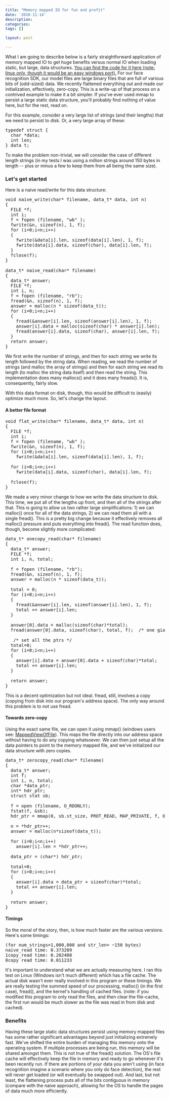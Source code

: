 ```yaml
---
title: "Memory mapped IO for fun and profit"
date: '2010-11-14'
description:
categories:
tags: []

layout: post

---
```

What I am going to describe below is a fairly straightforward application of memory mapped IO to get huge benefits versus normal IO when loading static, but large, data structures. <a href="https://github.com/lbrandy/blog_examples/blob/master/mmap/zerocopy.c">You can find the code for it here (note: linux only, though it would be an easy windows port).</a> For our face recognition SDK, our model files are large binary files that are full of various bits of (odd-sized) data. We recently flattened everything out and made our initialization, effectively, zero-copy. This is a write-up of that process on a contrived example to make it a bit simpler. If you've ever used mmap to persist a large static data structure, you'll probably find nothing of value here, but for the rest, read on.

For this example, consider a very large list of strings (and their lengths) that we need to persist to disk. Or, a very large array of these:

<pre>
typedef struct {
  char *data;
  int len;
} data_t;
</pre>

To make the problem non-trivial, we will consider the case of different length strings (in my tests I was using a million strings around 150 bytes in length -- plus or minus a few to keep them from all being the same size).
<h3>Let's get started</h3>
Here is a naive read/write for this data structure:

<pre>
void naive_write(char* filename, data_t* data, int n)
{
  FILE *f;
  int i;
  f = fopen (filename, "wb" );
  fwrite(&amp;n, sizeof(n), 1, f);
  for (i=0;i&lt;n;i++)
  {
    fwrite(&amp;data[i].len, sizeof(data[i].len), 1, f);
    fwrite(data[i].data, sizeof(char), data[i].len, f);
  }
  fclose(f);
}

data_t* naive_read(char* filename)
{
  data_t* answer;
  FILE *f;
  int i, n;
  f = fopen (filename, "rb");
  fread(&amp;n, sizeof(n), 1, f);
  answer = malloc(n * sizeof(data_t));
  for (i=0;i&lt;n;i++)
  {
    fread(&amp;answer[i].len, sizeof(answer[i].len), 1, f);
    answer[i].data = malloc(sizeof(char) * answer[i].len);
    fread(answer[i].data, sizeof(char), answer[i].len, f);
  }
  return answer;
}
</pre>

We first write the number of strings, and then for each string we write its length followed by the string data. When reading, we read the number of strings (and malloc the array of strings) and then for each string we read its length (to malloc the string data itself) and then read the string. This implementation does many mallocs() and it does many freads(). It is, consequently, fairly slow.

With this data format on disk, though, this would be difficult to (easily) optimize much more. So, let's change the layout.
<h4>A better file format</h4>

<pre>
void flat_write(char* filename, data_t* data, int n)
{
  FILE *f;
  int i;
  f = fopen (filename, "wb" );
  fwrite(&amp;n, sizeof(n), 1, f);
  for (i=0;i&lt;n;i++)
    fwrite(&amp;data[i].len, sizeof(data[i].len), 1, f);

  for (i=0;i&lt;n;i++)
    fwrite(data[i].data, sizeof(char), data[i].len, f);

  fclose(f);
}
</pre>

We made a very minor change to how we write the data structure to disk. This time, we put all of the lengths up front, and then all of the strings after that. This is going to allow us two rather large simplifications: 1) we can malloc() once for all of the data strings, 2) we can read them all with a single fread(). This is a pretty big change because it effectively removes all malloc() pressure and puts everything into fread(). The read function does, though, become slightly more complicated:

<pre>
data_t* onecopy_read(char* filename)
{
  data_t* answer;
  FILE *f;
  int i, n, total;
  
  f = fopen (filename, "rb");
  fread(&amp;n, sizeof(n), 1, f);
  answer = malloc(n * sizeof(data_t));

  total = 0;
  for (i=0;i&lt;n;i++)
  {
    fread(&amp;answer[i].len, sizeof(answer[i].len), 1, f);
    total += answer[i].len;
  }

  answer[0].data = malloc(sizeof(char)*total);
  fread(answer[0].data, sizeof(char), total, f);  /* one giant fread */

   /* set all the ptrs */
  total=0;
  for (i=0;i&lt;n;i++)
  {
    answer[i].data = answer[0].data + sizeof(char)*total;     
    total += answer[i].len;
  }
  
  return answer;
}
</pre>

This is a decent optimization but not ideal. fread, still, involves a copy (copying from disk into our program's address space). The only way around this problem is to not use fread.

<h4>Towards zero-copy</h4>
Using the exact same file, we can open it using mmap() (windows users see: <a href="http://msdn.microsoft.com/en-us/library/aa366761%28VS.85%29.aspx">MappedViewOfFile</a>). This maps the file directly into our address space without having to do any copying whatsoever. We can then just setup all the data pointers to point to the memory mapped file, and we've initialized our data structure with zero copies.

<pre>
data_t* zerocopy_read(char* filename)
{
  data_t* answer;
  int f;
  int i, n, total;
  char *data_ptr;
  int* hdr_ptr;
  struct stat sb;
  
  f = open (filename, O_RDONLY);
  fstat(f, &amp;sb);
  hdr_ptr = mmap(0, sb.st_size, PROT_READ, MAP_PRIVATE, f, 0);

  n = *hdr_ptr++;
  answer = malloc(n*sizeof(data_t));
  
  for (i=0;i&lt;n;i++)
    answer[i].len = *hdr_ptr++;

  data_ptr = (char*) hdr_ptr;

  total=0;
  for (i=0;i&lt;n;i++)
  {
    answer[i].data = data_ptr + sizeof(char)*total;
    total += answer[i].len;
  }
  
  return answer;
}
</pre>

<h4>Timings</h4>
So the moral of the story, then, is how much faster are the various versions. Here's some timings:

<pre>
(for num_strings=1,000,000 and str_len= ~150 bytes)
naive_read time: 0.373289
1copy_read time: 0.202408
0copy_read time: 0.011233
</pre>

It's important to understand what we are actually measuring here. I ran this test on Linux (Windows isn't much different) which has a file cache. The actual disk wasn't ever really involved in this program or these timings. We are really testing the summed speed of our processing, malloc() (in the first case), fread(), and the kernel's handling of cached files. (note: if you modified this program to only read the files, and then clear the file-cache, the first run would be much slower as the file was read in from disk and cached).

<h3>Benefits</h3>

Having these large static data structures persist using memory mapped files has some rather significant advantages beyond just initializing extremely fast. We've shifted the entire burden of managing this memory onto the operating system. If multiple processes are being run, this memory will be shared amongst them. This is not true of the fread() solution. The OS's file cache will effectively keep the file in memory and ready to go whenever it's been recently run. If there are portions of your data you aren't using (in face recognition imagine a scenario where you only do face detection), the rest will never get loaded (or will eventually be swapped out). And last, but not least, the flattening process puts all of the bits contiguous in memory (compare with the naive approach), allowing for the OS to handle the pages of data much more efficiently.
